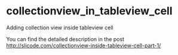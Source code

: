 # collectionview_in_tableview_cell
Adding collection view inside tableview cell

You can find the detailed description in the post http://slicode.com/collectionview-inside-tableview-cell-part-1/ 
